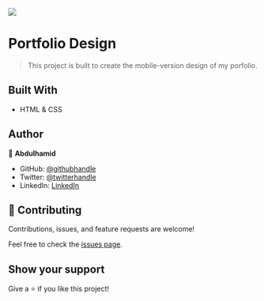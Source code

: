 ![](https://img.shields.io/badge/Microverse-blueviolet)

# Portfolio Design

> This project is built to create the mobile-version design of my porfolio.


## Built With

- HTML & CSS


## Author

👤 **Abdulhamid**

- GitHub: [@githubhandle](https://github.com/abdulhamiid)
- Twitter: [@twitterhandle](https://twitter.com/abdulhamid_adio)
- LinkedIn: [LinkedIn](www.linkedin.com/in/abdulhamid-adio-b0b343223)

## 🤝 Contributing

Contributions, issues, and feature requests are welcome!

Feel free to check the [issues page](../../issues/).

## Show your support

Give a ⭐️ if you like this project!
